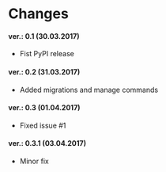 Changes
=======

#### ver.: 0.1 (30.03.2017)
* Fist PyPI release

#### ver.: 0.2 (31.03.2017)
* Added migrations and manage commands

#### ver.: 0.3 (01.04.2017)
* Fixed issue #1

#### ver.: 0.3.1 (03.04.2017)
* Minor fix
